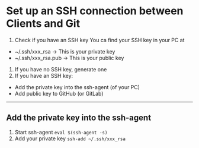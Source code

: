 # Set up an SSH connection between Clients and Git

1. Check if you have an SSH key
 You ca find your SSH key in your PC at
 * ~/.ssh/xxx_rsa -> This is your private key
 * ~/.ssh/xxx_rsa.pub -> This is your public key
1. If you have no SSH key, generate one
1. If you have an SSH key:
 * Add the private key into the ssh-agent (of your PC)
 * Add public key to GitHub (or GitLab)
 
 
 ---
 
 
 ## Add the private key into the ssh-agent
 
1. Start ssh-agent
 `eval $(ssh-agent -s)`
1. Add your private key
  `ssh-add ~/.ssh/xxx_rsa`
  
 
